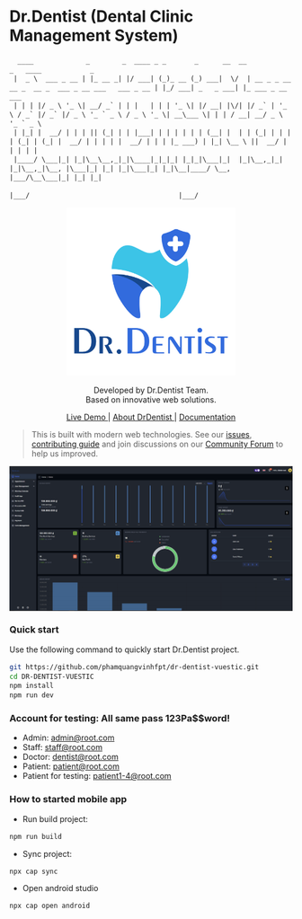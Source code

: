 # Dr.Dentist (Dental Clinic Management System)

```
  ____             _        _  ____ _ _       _      __  __                                                   _   ____            _
 |  _ \  ___ _ __ | |_ __ _| |/ ___| (_)_ __ (_) ___|  \/  | __ _ _ __   __ _  __ _  ___ _ __ ___   ___ _ __ | |_/ ___| _   _ ___| |_ ___ _ __ ___
 | | | |/ _ \ '_ \| __/ _` | | |   | | | '_ \| |/ __| |\/| |/ _` | '_ \ / _` |/ _` |/ _ \ '_ ` _ \ / _ \ '_ \| __\___ \| | | / __| __/ _ \ '_ ` _ \
 | |_| |  __/ | | | || (_| | | |___| | | | | | | (__| |  | | (_| | | | | (_| | (_| |  __/ | | | | |  __/ | | | |_ ___) | |_| \__ \ ||  __/ | | | | |
 |____/ \___|_| |_|\__\__,_|_|\____|_|_|_| |_|_|\___|_|  |_|\__,_|_| |_|\__,_|\__, |\___|_| |_| |_|\___|_| |_|\__|____/ \__, |___/\__\___|_| |_| |_|
                                                                              |___/                                     |___/
```

<p align="center">
  <a href="#" target="_blank">
    <img alt="DCMS Logo" width="300" src="./public/1.png"/>
  </a>
</p>

<p align="center">
  Developed by Dr.Dentist Team.</br>
  Based on innovative web solutions.
</p>

<p align="center">
  <a href="https://drdentist.me"> Live Demo </a> |
  <a href="#"> About DrDentist </a> |
  <a href="#">Documentation</a>
</p>

> This is built with modern web technologies. See our
> <a href="#">issues</a>,
> <a href="#">contributing guide</a> and join discussions on our
> <a href="#">Community Forum</a> to help us improved.

<p align="center">
  <a href="#" target="_blank">
    <img src="./public/Screenshot.png" align="center" width="888px"/>
  </a>
</p>

### Quick start

Use the following command to quickly start Dr.Dentist project.

```bash
git https://github.com/phamquangvinhfpt/dr-dentist-vuestic.git
cd DR-DENTIST-VUESTIC
npm install
npm run dev
```

### Account for testing: All same pass 123Pa$$word!

- Admin: admin@root.com
- Staff: staff@root.com
- Doctor: dentist@root.com
- Patient: patient@root.com
- Patient for testing: patient1-4@root.com

### How to started mobile app

- Run build project:

```bash
npm run build
```

- Sync project:

```bash
npx cap sync
```

- Open android studio

```bash
npx cap open android
```
